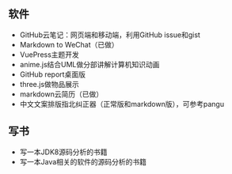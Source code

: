 ## 软件

- GitHub云笔记：网页端和移动端，利用GitHub issue和gist
- Markdown to WeChat（已做）
- VuePress主题开发
- anime.js结合UML做分部讲解计算机知识动画
- GitHub report桌面版
- three.js做物品展示
- markdown云简历（已做）
- 中文文案排版指北纠正器（正常版和markdown版），可参考pangu

## 写书

- 写一本JDK8源码分析的书籍
- 写一本Java相关的软件的源码分析的书籍

